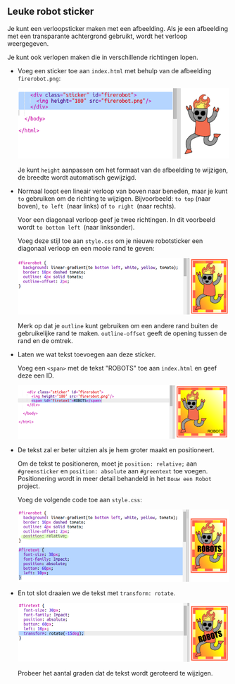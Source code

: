 ## Leuke robot sticker

Je kunt een verloopsticker maken met een afbeelding. Als je een afbeelding met een transparante achtergrond gebruikt, wordt het verloop weergegeven.

Je kunt ook verlopen maken die in verschillende richtingen lopen.

+ Voeg een sticker toe aan `index.html` met behulp van de afbeelding `firerobot.png`:
    
    ![screenshot](images/stickers-fire-html.png)
    
    Je kunt `height` aanpassen om het formaat van de afbeelding te wijzigen, de breedte wordt automatisch gewijzigd.

+ Normaal loopt een lineair verloop van boven naar beneden, maar je kunt `to` gebruiken om de richting te wijzigen. Bijvoorbeeld: `to top` (naar boven), `to left `(naar links) of `to right `(naar rechts).
    
    Voor een diagonaal verloop geef je twee richtingen. In dit voorbeeld wordt `to bottom left `(naar linksonder).
    
    Voeg deze stijl toe aan `style.css` om je nieuwe robotsticker een diagonaal verloop en een mooie rand te geven:
    
    ![screenshot](images/stickers-fire-gradient.png)
    
    Merk op dat je `outline` kunt gebruiken om een ​​andere rand buiten de gebruikelijke rand te maken. `outline-offset` geeft de opening tussen de rand en de omtrek.

+ Laten we wat tekst toevoegen aan deze sticker.
    
    Voeg een `<span>` met de tekst "ROBOTS" toe aan `index.html` en geef deze een ID.
    
    ![screenshot](images/stickers-fire-span.png)

+ De tekst zal er beter uitzien als je hem groter maakt en positioneert.
    
    Om de tekst te positioneren, moet je `position: relative;` aan `#greensticker` en `position: absolute` aan `#greentext` toe voegen. Positionering wordt in meer detail behandeld in het `Bouw een Robot` project.
    
    Voeg de volgende code toe aan `style.css`:
    
    ![screenshot](images/stickers-fire-text-style.png)

+ En tot slot draaien we de tekst met `transform: rotate`.
    
    ![screenshot](images/stickers-fire-rotate.png)
    
    Probeer het aantal graden dat de tekst wordt geroteerd te wijzigen.